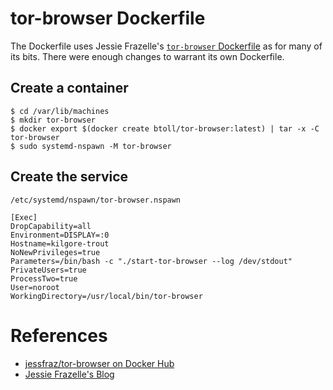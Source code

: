 # tor-browser Dockerfile

The Dockerfile uses Jessie Frazelle's [`tor-browser` Dockerfile](https://github.com/jessfraz/dockerfiles/tree/master/tor-browser) as for many of its bits.  There were enough changes to warrant its own Dockerfile.

## Create a container

```
$ cd /var/lib/machines
$ mkdir tor-browser
$ docker export $(docker create btoll/tor-browser:latest) | tar -x -C tor-browser
$ sudo systemd-nspawn -M tor-browser
```

## Create the service

`/etc/systemd/nspawn/tor-browser.nspawn`

```
[Exec]
DropCapability=all
Environment=DISPLAY=:0
Hostname=kilgore-trout
NoNewPrivileges=true
Parameters=/bin/bash -c "./start-tor-browser --log /dev/stdout"
PrivateUsers=true
ProcessTwo=true
User=noroot
WorkingDirectory=/usr/local/bin/tor-browser
```

# References

- [jessfraz/tor-browser on Docker Hub](https://hub.docker.com/r/jessfraz/tor-browser)
- [Jessie Frazelle's Blog](https://blog.jessfraz.com/)

